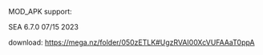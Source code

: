 

MOD_APK support: 

SEA 6.7.0     07/15 2023


download:  https://mega.nz/folder/050zETLK#UgzRVAI00XcVUFAAaT0ppA


